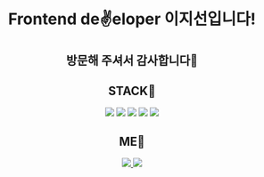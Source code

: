 
<div align=center> 
<h1>Frontend de✌eloper 이지선입니다!</h1>
<h2>방문해 주셔서 감사합니다🙌</h2>

<h2>STACK🎯</h2>
<img src="https://img.shields.io/badge/Javascript-F7DF1E?style=flat&logo=Javascript&logoColor=white"/>
<img src="https://img.shields.io/badge/Typescript-3178C6?style=flat&logo=Typescript&logoColor=white"/>
<img src="https://img.shields.io/badge/React-61DAFB?style=flat&logo=React&logoColor=white"/>
<img src="https://img.shields.io/badge/Next.js-000000?style=flat&logo=Nextdotjs&logoColor=white"/>
<img src="https://img.shields.io/badge/Vue.js-4FC08D?style=flat&logo=Vuedotjs&logoColor=white"/>

<h2>ME🌈</h2>
<a href="https://eazyseon.tistory.com/" target="_blank">
<img src="https://img.shields.io/badge/Tistory-000000?style=flat&logo=Tistory&logoColor=white"/>
</a>
<a href="mailto:eazyseon@gmail.com"><img src="https://img.shields.io/badge/Gmail-d14836?style=flat-square&logo=Gmail&logoColor=white&link=eazyseon@gmail.com"/></a>
</div>
